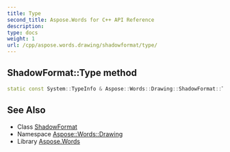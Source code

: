 ```yaml
---
title: Type
second_title: Aspose.Words for C++ API Reference
description: 
type: docs
weight: 1
url: /cpp/aspose.words.drawing/shadowformat/type/
---
```

## ShadowFormat::Type method




```cpp
static const System::TypeInfo & Aspose::Words::Drawing::ShadowFormat::Type()
```

## See Also

* Class [ShadowFormat](../)
* Namespace [Aspose::Words::Drawing](../../)
* Library [Aspose.Words](../../../)
